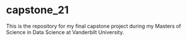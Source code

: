 # capstone_21
This is the repository for my final capstone project during my Masters of Science in Data Science at Vanderbilt University. 
